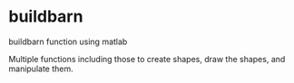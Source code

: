 # buildbarn
buildbarn function using matlab 

Multiple functions including those to create shapes, draw the shapes, and manipulate them.
